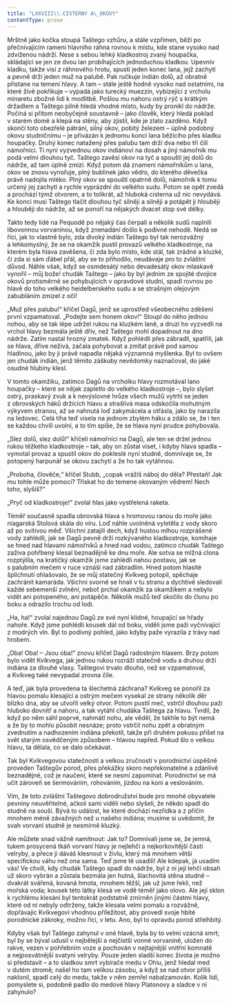 ```yaml
---
title: "LXXVIII\\.CISTERNY A\_OKOVY"
contentType: prose
---
```


Mrštně jako kočka stoupá Taštego vzhůru, a stále vzpřímen, běží po přečnívajícím rameni hlavního ráhna rovnou k místu, kde stane vysoko nad zdviženou nádrží. Nese s sebou lehký kladkostroj zvaný houpačka, skládající se jen ze dvou lan probíhajících jednoduchou kladkou. Upevniv kladku, takže visí z ráhnového hrotu, spustí jeden konec lana, jejž zachytí a pevně drží jeden muž na palubě. Pak ručkuje indián dolů, až obratně přistane na temeni hlavy. A tam – stále ještě hodně vysoko nad ostatními, na které živě pokřikuje – vypadá jako turecký muezzin, vybízející z vrcholu minaretu zbožné lidi k modlitbě. Pošlou mu nahoru ostrý rýč s krátkým držadlem a Taštego pilně hledá vhodné místo, kudy by pronikl do nádrže. Počíná si přitom neobyčejně soustavně – jako člověk, který hledá poklad v starém domě a klepá na stěny, aby zjistil, kde je zlato zazděno. Když skončí toto obezřelé pátrání, silný okov, pobitý železem – úplně podobný okovu studničnímu – je přivázán k jednomu konci lana běžícího přes kladku houpačky. Druhý konec natažený přes palubu tam drží dva nebo tři čilí námořníci. Ti nyní vyzvednou okov indiánovi na dosah a jiný námořník mu podá velmi dlouhou tyč. Taštego zavěsí okov na tyč a spouští jej dolů do nádrže, až tam úplně zmizí. Když potom dá znamení námořníkům u lana, okov se znovu vynořuje, plný bublinek jako vědro, do kterého děvečka právě nadojila mléko. Plný okov se spouští opatrně dolů, námořník k tomu určený jej zachytí a rychle vyprázdní do velkého sudu. Potom se opět zvedá a prochází týmž otvorem, a to tolikrát, až hluboká cisterna už nic nevydává. Ke konci musí Taštego tlačit dlouhou tyč silněji a silněji a potápět ji hlouběji a hlouběji do nádrže, až se ponoří na nějakých dvacet stop své délky.

Takto tedy lidé na Pequodě po nějaký čas čerpali a několik sudů naplnili libovonnou vorvaninou, když znenadání došlo k podivné nehodě. Nedá se říci, jak to vlastně bylo, zda divoký indián Taštego byl tak nerozvážný a lehkomyslný, že se na okamžik pustil provazů velkého kladkostroje, na kterém byla hlava zavěšena, či zda bylo místo, kde stál, tak zrádné a kluzké, či zda si sám ďábel přál, aby se to přihodilo, neudávaje pro to zvláštní důvod. Náhle však, když se osmdesátý nebo devadesátý okov mlaskavě vynořil – můj bože! chudák Taštego – jako by byl jedním ze spojité dvojice okovů protisměrně se pohybujících v opravdové studni, spadl rovnou po hlavě do toho velkého heidelberského sudu a se strašným olejovým zabubláním zmizel z očí!

„Muž přes palubu!“ křičel Dagů, jenž se uprostřed všeobecného zděšení první vzpamatoval. „Podejte sem honem okov!“ Stoupl do něho jednou nohou, aby se tak lépe udržel rukou na kluzkém laně, a druzí ho vyzvedli na vrchol hlavy bezmála ještě dřív, než Taštego mohl dopadnout na dno nádrže. Zatím nastal hrozný zmatek. Když pohlédli přes zábradlí, spatřili, jak se hlava, dříve neživá, začala pohybovat a zmítat právě pod samou hladinou, jako by ji právě napadla nějaká významná myšlenka. Byl to ovšem jen chudák indián, jenž těmito záškuby nevědomky naznačoval, do jaké osudné hlubiny klesl.

V tomto okamžiku, zatímco Dagů na vrcholku hlavy rozmotával lano houpačky – které se nějak zapletlo do velkého kladkostroje –, bylo slyšet ostrý, praskavý zvuk a k nevýslovné hrůze všech mužů vytrhl se jeden z obrovských háků držících hlavu a strašlivá masa odskočila mohutným výkyvem stranou, až se nahnutá loď zakymácela a otřásla, jako by narazila na ledovec. Celá tíha teď visela na jednom zbylém háku a zdálo se, že i ten se každou chvíli uvolní, a to tím spíše, že se hlava nyní prudce pohybovala.

„Slez dolů, slez dolů!“ křičeli námořníci na Dagů, ale ten se držel jednou rukou těžkého kladkostroje – tak, aby on zůstal viset, i kdyby hlava spadla – vymotal provaz a spustil okov do pokleslé nyní studně, domnívaje se, že potopený harpunář se okovu zachytí a že ho tak vytáhnou.

„Proboha, člověče,“ křičel Stubb, „copak vrážíš náboj do děla? Přestaň! Jak mu tohle může pomoci? Třískat ho do temene okovaným vědrem! Nech toho, slyšíš?“

„Pryč od kladkostroje!“ zvolal hlas jako vystřelená raketa.

Téměř současně spadla obrovská hlava s hromovou ranou do moře jako niagarská Stolová skála do víru. Loď náhle uvolněná vyletěla z vody skoro až po svítivou měď. Všichni zatajili dech, když hustou mlhou rozprášené vody zahlédli, jak se Dagů pevně drží rozkývaného kladkostroje, komíhaje se hned nad hlavami námořníků a hned nad vodou, zatímco chudák Taštego zaživa pohřbený klesal beznadějně ke dnu moře. Ale sotva se mlžná clona rozptýlila, na kratičký okamžik jsme zahlédli nahou postavu, jak se s palubním mečem v ruce vznáší nad zábradlím. Hned potom hlasité šplíchnutí ohlašovalo, že se můj statečný Kvíkveg potopil, spěchaje zachránit kamaráda. Všichni svorně se hnali v tu stranu a dychtivě sledovali každé sebemenší zvlnění, neboť prchal okamžik za okamžikem a nebylo vidět ani potopeného, ani potápěče. Několik mužů teď skočilo do člunu po boku a odrazilo trochu od lodi.

„Ha, ha!“ zvolal najednou Dagů ze své nyní klidné, houpající se hřady nahoře. Když jsme pohlédli kousek dál od boku, viděli jsme paži vyčnívající z modrých vln. Byl to podivný pohled, jako kdyby paže vyrazila z trávy nad hrobem.

„Oba! Oba! – Jsou oba!“ znovu křičel Dagů radostným hlasem. Brzy potom bylo vidět Kvíkvega, jak jednou rukou rozráží statečně vodu a druhou drží indiána za dlouhé vlasy. Taštegovi trvalo dlouho, než se vzpamatoval, a Kvíkveg také nevypadal zrovna čile.

A teď, jak byla provedena ta šlechetná záchrana? Kvíkveg se ponořil za hlavou pomalu klesající a ostrým mečem vysekal ze strany několik děr blízko dna, aby se utvořil velký otvor. Potom pustil meč, vstrčil dlouhou paži hluboko dovnitř a nahoru, a tak vytáhl chudáka Taštega za hlavu. Tvrdil, že když po něm sáhl poprvé, nahmátl nohu, ale věděl, že takhle to být nemá a že by to mohlo působit nesnáze; proto vstrčil nohu zpět a obratným zvednutím a nadhozením indiána překotil, takže při druhém pokusu přišel na svět starým osvědčeným způsobem – hlavou napřed. Pokud šlo o velkou hlavu, ta dělala, co se dalo očekávat.

Tak byl Kvíkvegovou statečností a velkou zručností v porodnictví úspěšně proveden Taštegův porod, přes překážky skoro nepřekonatelné a zdánlivě beznadějné, což je naučení, které se nesmí zapomínat. Porodnictví se má učit zároveň se šermováním, rohováním, jízdou na koni a veslováním.

Vím, že toto zvláštní Taštegovo dobrodružství bude pro mnohé obyvatele pevniny neuvěřitelné, ačkoli sami viděli nebo slyšeli, že někdo spadl do studně na souši. Bývá to událost, ke které dochází nezřídka a z příčin mnohem méně závažných než u našeho indiána; musíme si uvědomit, že svah vorvaní studně je nesmírně kluzký.

Ale můžete snad vážně namítnout: Jak to? Domnívali jsme se, že jemná, tukem prosycená tkáň vorvaní hlavy je nejlehčí a nejkorkovitější částí velryby, a přece jí dáváš klesnout v živlu, který má mnohem větší specifickou váhu než ona sama. Teď jsme tě usadili! Ale kdepak, já usadím vás! Ve chvíli, kdy chudák Taštego spadl do nádrže, byl z ní její lehčí obsah už skoro vybrán a zůstala bezmála jen hutná, šlachovitá stěna studně – dvakrát svářená, kovaná hmota, mnohem těžší, jak už jsme řekli, než mořská voda; kousek této látky klesá ve vodě téměř jako olovo. Ale její sklon k rychlému klesání byl tentokrát podstatně zmírněn jinými částmi hlavy, které od ní nebyly odtrženy, takže klesala velmi pomalu a rozvážně, dopřávajíc Kvíkvegovi vhodnou příležitost, aby provedl svoje hbité porodnické zákroky, možno říci, v letu. Ano, byl to opravdu porod střelhbitý.

Kdyby však byl Taštego zahynul v oné hlavě, byla by to velmi vzácná smrt; byl by se býval udusil v nejbělejší a nejčistší vonné vorvanině, uložen do rakve, vezen v pohřebním voze a pochován v nejtajnější vnitřní komnatě a nejposvátnější svatyni velryby. Pouze jeden sladší konec života je možno si představit – a to sladkou smrt vybírače medu v Ohiu, jenž hledal med v dutém stromě; našel ho tam velikou zásobu, a když se nad otvor příliš naklonil, spadl celý do medu, takže v něm zemřel nabalzamován. Kolik lidí, pomyslete si, podobně padlo do medové hlavy Platonovy a sladce v ní zahynulo?
